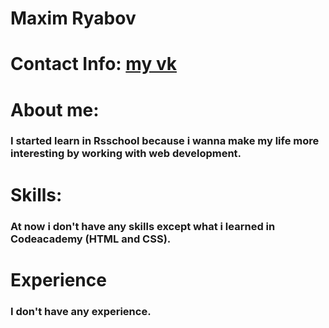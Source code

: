 # Maxim Ryabov 

# Contact Info:   [my vk](https://vk.com/ifoba)


# About me:


### I started learn in Rsschool because i wanna make my life more interesting by working with web development. 


# Skills:


### At now i don't have any skills except what i learned in Codeacademy (HTML and CSS).


# Experience


### I don't have any experience.